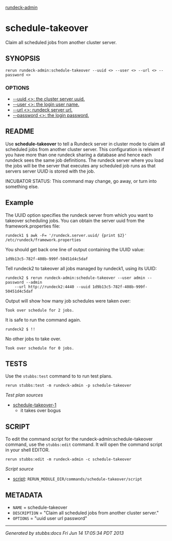 [rundeck-admin](../../index.html)
# schedule-takeover 

Claim all scheduled jobs from another cluster server.

## SYNOPSIS

    rerun rundeck-admin:schedule-takeover --uuid <> --user <> --url <> --password <>

### OPTIONS

* [    --uuid <>: the cluster server uuid.](../../options/uuid/index.html)
* [    --user <>: the login user name.](../../options/user/index.html)
* [    --url <>: rundeck server url.](../../options/url/index.html)
* [    --password <>: the login password.](../../options/password/index.html)

## README


Use **schedule-takeover** to tell a Rundeck server in 
cluster mode to claim all scheduled jobs from another cluster server.
This configuration is relevant if you have more than one rundeck
sharing a database and hence each rundeck sees the same job definitions.
The rundeck server where you load the jobs will be the server that executes
any scheduled job runs as that servers server UUID is stored with the job. 

INCUBATOR STATUS: This command may change, go away, or turn into something else.

Example
-------

The UUID option specifies the rundeck server from which you want to takeover scheduling jobs.
You can obtain the server uuid from the framework.properties file:

    rundeck1 $ awk -F= '/rundeck.server.uuid/ {print $2}' /etc/rundeck/framework.properties

You should get back one line of output containing the UUID value:    
    
    1d9b13c5-782f-408b-999f-50451d4c5daf

Tell rundeck2 to takeover all jobs managed by rundeck1, using its UUID:

    rundeck2 $ rerun rundeck-admin:schedule-takeover --user admin --password --admin
        --url http://rundeck2:4440 --uuid 1d9b13c5-782f-408b-999f-50451d4c5daf
        
Output will show how many job schedules were taken over:

    Took over schedule for 2 jobs.
        
It is safe to run the command again.

    rundeck2 $ !!

No other jobs to take over.

    Took over schedule for 0 jobs.

## TESTS

Use the `stubbs:test` command to to run test plans.

    rerun stubbs:test -m rundeck-admin -p schedule-takeover

*Test plan sources*

* [schedule-takeover-1](../../tests/schedule-takeover-1.html)
  * it takes over bogus

## SCRIPT

To edit the command script for the rundeck-admin:schedule-takeover command, 
use the `stubbs:edit`
command. It will open the command script in your shell EDITOR.

    rerun stubbs:edit -m rundeck-admin -c schedule-takeover

*Script source*

* [script](script.html): `RERUN_MODULE_DIR/commands/schedule-takeover/script`

## METADATA

* `NAME` = schedule-takeover
* `DESCRIPTION` = "Claim all scheduled jobs from another cluster server."
* `OPTIONS` = "uuid user url password"

----

*Generated by stubbs:docs Fri Jun 14 17:05:34 PDT 2013*

